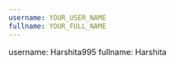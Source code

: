 ```yaml
---
username: YOUR_USER_NAME
fullname: YOUR_FULL_NAME
---
```

username: Harshita995
fullname: Harshita

